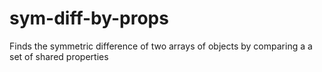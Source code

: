 # sym-diff-by-props
Finds the symmetric difference of two arrays of objects by comparing a a set of shared properties
